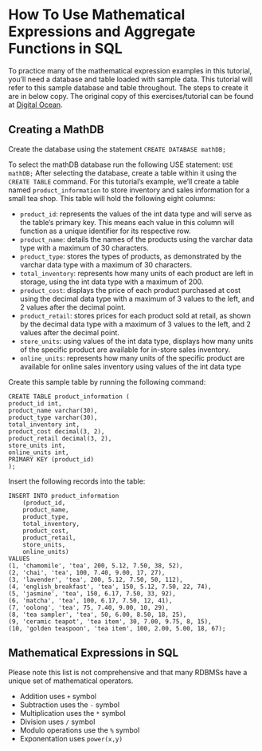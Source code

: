 # How To Use Mathematical Expressions and Aggregate Functions in SQL

To practice many of the mathematical expression examples in this tutorial, you’ll need a database and table loaded with sample data. This tutorial will refer to this sample database and table throughout. The steps to create it are in below copy.
The original copy of this exercises/tutorial can be found at [Digital Ocean](https://www.digitalocean.com/community/tutorials/how-to-use-mathematical-expressions-in-sql).

## Creating a MathDB

Create the database using the statement ``CREATE DATABASE mathDB;``

To select the mathDB database run the following USE statement:
``USE mathDB;``
After selecting the database, create a table within it using the ``CREATE TABLE`` command. For this tutorial’s example, we’ll create a table named ``product_information`` to store inventory and sales information for a small tea shop. This table will hold the following eight columns:

* ``product_id``: represents the values of the int data type and will serve as the table’s primary key. This means each value in this column will function as a unique identifier for its respective row.
* ``product_name``: details the names of the products using the varchar data type with a maximum of 30 characters.
* ``product_type``: stores the types of products, as demonstrated by the varchar data type with a maximum of 30 characters.
* ``total_inventory``: represents how many units of each product are left in storage, using the int data type with a maximum of 200.
* ``product_cost``: displays the price of each product purchased at cost using the decimal data type with a maximum of 3 values to the left, and 2 values after the decimal point.
* ``product_retail``: stores prices for each product sold at retail, as shown by the decimal data type with a maximum of 3 values to the left, and 2 values after the decimal point.
* ``store_units``: using values of the int data type, displays how many units of the specific product are available for in-store sales inventory.
* ``online_units``: represents how many units of the specific product are available for online sales inventory using values of the int data type

Create this sample table by running the following command:

```text
CREATE TABLE product_information (
product_id int, 
product_name varchar(30), 
product_type varchar(30), 
total_inventory int,
product_cost decimal(3, 2), 
product_retail decimal(3, 2), 
store_units int,
online_units int,
PRIMARY KEY (product_id)
); 
```

Insert the following records into the table:

```text
INSERT INTO product_information
    (product_id, 
    product_name, 
    product_type, 
    total_inventory, 
    product_cost, 
    product_retail, 
    store_units, 
    online_units)
VALUES
(1, 'chamomile', 'tea', 200, 5.12, 7.50, 38, 52),
(2, 'chai', 'tea', 100, 7.40, 9.00, 17, 27),
(3, 'lavender', 'tea', 200, 5.12, 7.50, 50, 112),
(4, 'english_breakfast', 'tea', 150, 5.12, 7.50, 22, 74),
(5, 'jasmine', 'tea', 150, 6.17, 7.50, 33, 92),
(6, 'matcha', 'tea', 100, 6.17, 7.50, 12, 41),
(7, 'oolong', 'tea', 75, 7.40, 9.00, 10, 29),
(8, 'tea sampler', 'tea', 50, 6.00, 8.50, 18, 25),
(9, 'ceramic teapot', 'tea item', 30, 7.00, 9.75, 8, 15),
(10, 'golden teaspoon', 'tea item', 100, 2.00, 5.00, 18, 67);
```

## Mathematical Expressions in SQL

Please note this list is not comprehensive and that many RDBMSs have a unique set of mathematical operators.

* Addition uses ``+`` symbol
* Subtraction uses the ``-`` symbol
* Multiplication uses the ``*`` symbol
* Division uses ``/`` symbol
* Modulo operations use the ``%`` symbol
* Exponentation uses ``power(x,y)``

